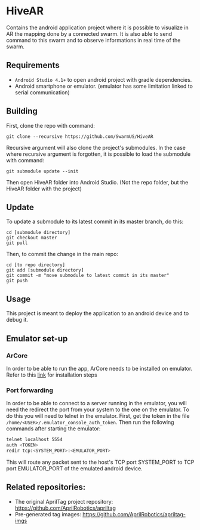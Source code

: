 # HiveAR
Contains the android application project where it is possible to visualize in AR the mapping done by a connected swarm.
It is also able to send command to this swarm and to observe informations in real time of the swarm.

## Requirements

* `Android Studio 4.1+` to open android project with gradle dependencies.
* Android smartphone or emulator. (emulator has some limitation linked to serial communication)

## Building 
First, clone the repo with command:
```
git clone --recursive https://github.com/SwarmUS/HiveAR
```
Recursive argument will also clone the project's submodules.
In the case where recursive argument is forgotten, it is possible to load the submodule with command:
```
git submodule update --init
```
Then open HiveAR folder into Android Studio. (Not the repo folder, but the HiveAR folder with the project)

## Update
To update a submodule to its latest commit in its master branch, do this:
```
cd [submodule directory]
git checkout master
git pull
```
Then, to commit the change in the main repo:
```
cd [to repo directory]
git add [submodule directory]
git commit -m "move submodule to latest commit in its master"
git push
```

## Usage

This project is meant to deploy the application to an android device and to debug it.

## Emulator set-up

### ArCore

In order to be able to run the app, ArCore needs to be installed on emulator. Refer to this [link](https://developers.google.com/ar/develop/c/emulator#run_your_app) for installation steps

### Port forwarding

In order to be able to connect to a server running in the emulator, you will need the redirect the port from your system to the one on the emulator. To do this you will need to telnet in the emulator. First, get the token in the file `/home/<USER>/.emulator_console_auth_token`. Then run the following commands after starting the emulator:
```bash
telnet localhost 5554
auth <TOKEN>
redir tcp:<SYSTEM_PORT>:<EMULATOR_PORT>
```
This will route any packet sent to the host's TCP port SYSTEM_PORT to TCP port EMULATOR_PORT of the emulated android device.

## Related repositories:
- The original AprilTag project repository: https://github.com/AprilRobotics/apriltag
- Pre-generated tag images: https://github.com/AprilRobotics/apriltag-imgs
